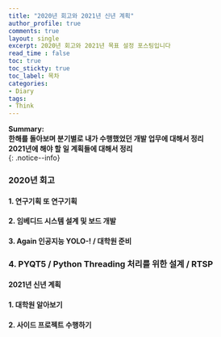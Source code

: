 ```yaml
---
title: "2020년 회고와 2021년 신년 계획"
author_profile: true
comments: true
layout: single
excerpt: 2020년 회고와 2021년 목표 설정 포스팅입니다
read_time : false
toc: true
toc_stickty: true
toc_label: 목차
categories:
- Diary
tags:
- Think
---
```

**Summary:**<br/>
**한해를 돌아보며 분기별로 내가 수행했었던 개발 업무에 대해서 정리**<br/>
**2021년에 해야 할 일 계획들에 대해서 정리**<br/>
{: .notice--info}

### 2020년 회고

#### 1. 연구기획 또 연구기획

#### 2. 임베디드 시스템 설계 및 보드 개발

#### 3. Again 인공지능 YOLO-! / 대학원 준비

### 4. PYQT5 / Python Threading 처리를 위한 설계 / RTSP

#### 2021년 신년 계획

#### 1. 대학원 알아보기

#### 2. 사이드 프로젝트 수행하기
